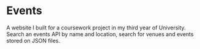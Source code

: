 # Events
A website I built for a coursework project in my third year of University. Search an events API by name and location, search for venues and events stored on JSON files. 
